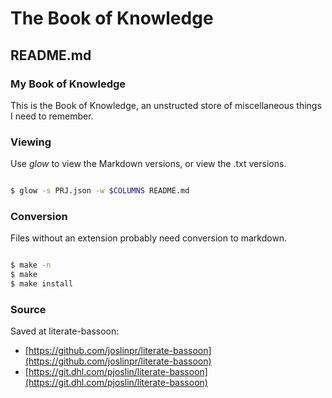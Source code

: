 
# The Book of Knowledge

## README.md

### My Book of Knowledge

This is the Book of Knowledge, an unstructed store of miscellaneous things I
need to remember.

### Viewing

Use *glow* to view the Markdown versions, or view the .txt versions.

``` bash

$ glow -s PRJ.json -w $COLUMNS README.md

```

### Conversion

Files without an extension probably need conversion to markdown.

``` bash

$ make -n
$ make
$ make install

```

### Source

Saved at literate-bassoon:

* [https://github.com/joslinpr/literate-bassoon](https://github.com/joslinpr/literate-bassoon)
* [https://git.dhl.com/pjoslin/literate-bassoon](https://git.dhl.com/pjoslin/literate-bassoon)

[//]: # ( vim: set ai noet nu sts=2 sw=2 ts=2 tw=78 filetype=markdown :)

